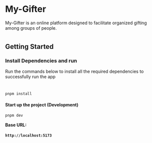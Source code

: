 # **My-Gifter**

My-Gifter is an online platform designed to facilitate organized gifting among groups of people.

#

#

## **Getting Started**

### **Install Dependencies and run**

Run the commands below to install all the required dependencies to successfully run the app

#

```bash
pnpm install
```

#### **Start up the project (Development)**

```bash
pnpm dev
```

**Base URL:**

#### `http://localhost:5173`
